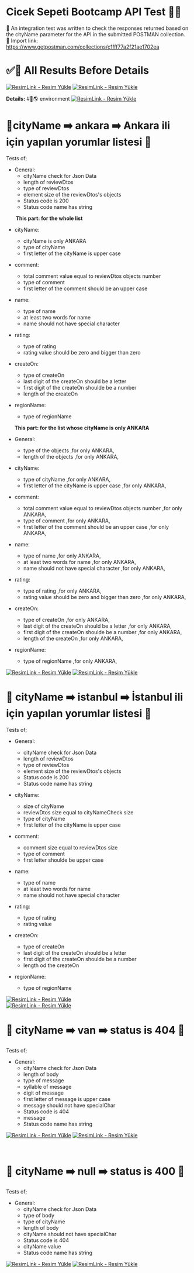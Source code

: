 # Cicek Sepeti Bootcamp API Test :palm_tree::hibiscus:


:pushpin: An integration test was written to check the responses returned based on the cityName parameter for the API in the submitted POSTMAN collection.
&nbsp;
:pushpin: Import link: https://www.getpostman.com/collections/c1fff77a2f21ae1702ea
&nbsp;

# :white_check_mark::lollipop: All Results Before Details
<a href="https://resimlink.com/YXah" title="ResimLink - Resim Yükle"><img src="https://r.resimlink.com/YXah.jpg" title="ResimLink - Resim Yükle" alt="ResimLink - Resim Yükle"></a>
<a href="https://resimlink.com/lwPa76" title="ResimLink - Resim Yükle"><img src="https://r.resimlink.com/lwPa76.jpg" title="ResimLink - Resim Yükle" alt="ResimLink - Resim Yükle"></a>
&nbsp;

**Details:**
#:star2::earth_americas: environment
<a href="https://resimlink.com/hTNpDq" title="ResimLink - Resim Yükle"><img src="https://r.resimlink.com/hTNpDq.jpg" title="ResimLink - Resim Yükle" alt="ResimLink - Resim Yükle"></a>

# :star2:**cityName :arrow_right: ankara :arrow_right: Ankara ili için yapılan yorumlar listesi** :dart:
Tests of;
- General:
    - cityName check for Json Data
    - length of reviewDtos
    - type of reviewDtos
    - element size of the reviewDtos's objects
    - Status code is 200
    - Status code name has string
    &nbsp;

 **&nbsp;   &nbsp;  &nbsp;  &nbsp; This part: for the whole list**
- cityName:
    - cityName is only ANKARA
    - type of cityName
    - first letter of the cityName is upper case

- comment:
    - total comment value equal to reviewDtos objects number
    - type of comment
    - first letter of the comment should be an upper case

- name:
    - type of name
    - at least two words for name
    - name should not have special character

- rating:
    - type of rating
    - rating value should be zero and bigger than zero

- createOn:
    - type of createOn
    - last digit of the createOn should be a letter
    - first digit of the createOn shoulde be a number
    - length of the createOn

- regionName:
    - type of regionName
    &nbsp;

**&nbsp;   &nbsp;  &nbsp;  &nbsp;This part: for the list whose cityName is only ANKARA**
- General:
    - type of the objects ,for only ANKARA,
    - length of the objects ,for only ANKARA,

- cityName:
    - type of cityName ,for only ANKARA,
    - first letter of the cityName is upper case ,for only ANKARA,

- comment:
    - total comment value equal to reviewDtos objects number ,for only ANKARA,
    - type of comment ,for only ANKARA,
    - first letter of the comment should be an upper case ,for only ANKARA,

- name:
    - type of name ,for only ANKARA,
    - at least two words for name ,for only ANKARA,
    - name should not have special character ,for only ANKARA,

- rating:
    - type of rating ,for only ANKARA,
    - rating value should be zero and bigger than zero ,for only ANKARA,

- createOn:
    - type of createOn ,for only ANKARA,
    - last digit of the createOn should be a letter ,for only ANKARA,
    - first digit of the createOn shoulde be a number ,for only ANKARA,
    - length of the createOn ,for only ANKARA,

- regionName:
    - type of regionName ,for only ANKARA,

<a href="https://resimlink.com/2knc" title="ResimLink - Resim Yükle"><img src="https://r.resimlink.com/2knc.jpg" title="ResimLink - Resim Yükle" alt="ResimLink - Resim Yükle"></a>
<a href="https://resimlink.com/Qph43N" title="ResimLink - Resim Yükle"><img src="https://r.resimlink.com/Qph43N.jpg" title="ResimLink - Resim Yükle" alt="ResimLink - Resim Yükle"></a>
&nbsp;


# :star2: **cityName :arrow_right: istanbul       :arrow_right: İstanbul ili için yapılan yorumlar listesi** :dart:
Tests of;
- General:
    - cityName check for Json Data
    - length of reviewDtos
    - type of reviewDtos
    - element size of the reviewDtos's objects
    - Status code is 200
    - Status code name has string

- cityName:
    - size of cityName
    - reviewDtos size equal to cityNameCheck size
    - type of cityName
    - first letter of the cityName is upper case

- comment:
    - comment size equal to reviewDtos size
    - type of comment
    - first letter shoulde be upper case

- name:
    - type of name
    - at least two words for name
    - name should not have special character

- rating:
    - type of rating
    - rating value

- createOn:
    - type of createOn
    - last digit of the createOn should be a letter
    - first digit of the createOn shoulde be a number
    - length od the createOn

- regionName:
    - type of regionName

 <a href="https://resimlink.com/iqZv1Q5c" title="ResimLink - Resim Yükle"><img src="https://r.resimlink.com/iqZv1Q5c.jpg" title="ResimLink - Resim Yükle" alt="ResimLink - Resim Yükle"></a>   
 <a href="https://resimlink.com/uIFeYhy" title="ResimLink - Resim Yükle"><img src="https://r.resimlink.com/uIFeYhy.jpg" title="ResimLink - Resim Yükle" alt="ResimLink - Resim Yükle"></a>
&nbsp;

# :star2: **cityName :arrow_right: van :arrow_right: status is 404** :dart:
Tests of;
- General:
    - cityName check for Json Data
    - length of body
    - type of message
    - syllable of message
    - digit of message
    - first letter of message is upper case
    - message should not have specialChar
    - Status code is 404
    - message
    - Status code name has string

<a href="https://resimlink.com/vufRz3K" title="ResimLink - Resim Yükle"><img src="https://r.resimlink.com/vufRz3K.jpg" title="ResimLink - Resim Yükle" alt="ResimLink - Resim Yükle"></a>
<a href="https://resimlink.com/jTO2ZKX" title="ResimLink - Resim Yükle"><img src="https://r.resimlink.com/jTO2ZKX.jpg" title="ResimLink - Resim Yükle" alt="ResimLink - Resim Yükle"></a>

&nbsp;


# :star2: **cityName :arrow_right: null :arrow_right: status is 400** :dart:
Tests of;
- General:
    - cityName check for Json Data
    - type of body
    - type of cityName
    - length of body
    - cityName should not have specialChar
    - Status code is 404
    - cityName value
    - Status code name has string

<a href="https://resimlink.com/fkvc4FQI" title="ResimLink - Resim Yükle"><img src="https://r.resimlink.com/fkvc4FQI.jpg" title="ResimLink - Resim Yükle" alt="ResimLink - Resim Yükle"></a>
<a href="https://resimlink.com/OUYTClI" title="ResimLink - Resim Yükle"><img src="https://r.resimlink.com/OUYTClI.jpg" title="ResimLink - Resim Yükle" alt="ResimLink - Resim Yükle"></a>
&nbsp;